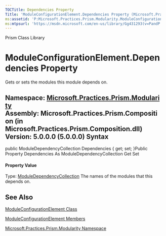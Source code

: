 ```yaml
---
TOCTitle: Dependencies Property
Title: 'ModuleConfigurationElement.Dependencies Property (Microsoft.Practices.Prism.Modularity)'
ms:assetid: 'P:Microsoft.Practices.Prism.Modularity.ModuleConfigurationElement.Dependencies'
ms:mtpsurl: 'https://msdn.microsoft.com/en-us/library/Gg431293(v=PandP.50)'
---
```


Prism Class Library

ModuleConfigurationElement.Dependencies Property
====================================================

Gets or sets the modules this module depends on.

**Namespace:** [Microsoft.Practices.Prism.Modularity](https://msdn.microsoft.com/n:microsoft.practices.prism.modularity)
**Assembly:** Microsoft.Practices.Prism.Composition (in Microsoft.Practices.Prism.Composition.dll) Version: 5.0.0.0 (5.0.0.0)
Syntax
------

<span id="syntaxToggle"></span>public ModuleDependencyCollection Dependencies { get; set; }Public Property Dependencies As ModuleDependencyCollection Get Set
#### Property Value

Type: [ModuleDependencyCollection](https://msdn.microsoft.com/t:microsoft.practices.prism.modularity.moduledependencycollection)
The names of the modules that this depends on.

See Also
--------

<span id="seeAlsoToggle"></span>
[ModuleConfigurationElement Class](https://msdn.microsoft.com/t:microsoft.practices.prism.modularity.moduleconfigurationelement)

[ModuleConfigurationElement Members](https://msdn.microsoft.com/allmembers.t:microsoft.practices.prism.modularity.moduleconfigurationelement)

[Microsoft.Practices.Prism.Modularity Namespace](https://msdn.microsoft.com/n:microsoft.practices.prism.modularity)
